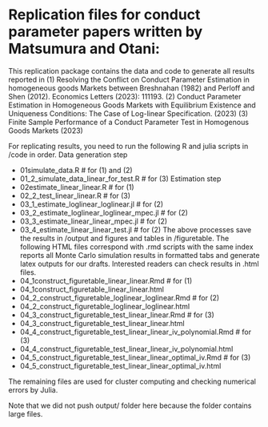 # Replication files for conduct parameter papers written by Matsumura and Otani: 

This replication package contains the data and code to generate all results reported in 
(1) Resolving the Conflict on Conduct Parameter Estimation in homogeneous goods Markets between Breshnahan (1982) and Perloff and Shen (2012). Economics Letters (2023): 111193.
(2) Conduct Parameter Estimation in Homogeneous Goods Markets with Equilibrium Existence and Uniqueness Conditions: The Case of Log-linear Specification. (2023)
(3) Finite Sample Performance of a Conduct Parameter Test in Homogenous Goods Markets (2023)

For replicating results, you need to run the following R and julia scripts in /code in order.
  Data generation step
  - 01simulate_data.R # for (1) and (2)
  - 01_2_simulate_data_linear_for_test.R # for (3)
  Estimation step
  - 02estimate_linear_linear.R # for (1) 
  - 02_2_test_linear_linear.R # for (3)
  - 03_1_estimate_loglinear_loglinear.jl # for (2)
  - 03_2_estimate_loglinear_loglinear_mpec.jl # for (2)
  - 03_3_estimate_linear_linear_mpec.jl # for (2)
  - 03_4_estimate_linear_linear_test.jl # for (2)
The above processes save the results in /output and figures and tables in /figuretable.
The following HTML files correspond with .rmd scripts with the same index reports all Monte Carlo simulation results in formatted tabs and generate latex outputs for our drafts. Interested readers can check results in .html files.
  - 04_1construct_figuretable_linear_linear.Rmd # for (1) 
  - 04_1construct_figuretable_linear_linear.html
  - 04_2_construct_figuretable_loglinear_loglinear.Rmd # for (2)
  - 04_2_construct_figuretable_loglinear_loglinear.html
  - 04_3_construct_figuretable_test_linear_linear.Rmd # for (3)
  - 04_3_construct_figuretable_test_linear_linear.html
  - 04_4_construct_figuretable_test_linear_linear_iv_polynomial.Rmd # for (3)
  - 04_4_construct_figuretable_test_linear_linear_iv_polynomial.html
  - 04_5_construct_figuretable_test_linear_linear_optimal_iv.Rmd # for (3)
  - 04_5_construct_figuretable_test_linear_linear_optimal_iv.html

The remaining files are used for cluster computing and checking numerical errors by Julia.

Note that we did not push output/ folder here because the folder contains large files.

